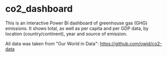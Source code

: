 # co2_dashboard

This is an interactive Power BI dashboard of greenhouse gas (GHG) emissions. It shows total, as well as per capita and per GDP data, by location (country/continent), year and source of emission.

All data was taken from "Our World in Data": https://github.com/owid/co2-data
